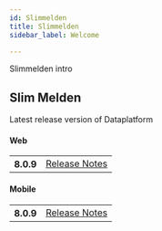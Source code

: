 ```yaml
---
id: Slimmelden
title: Slimmelden
sidebar_label: Welcome

---
```



Slimmelden intro

## Slim Melden
Latest release version of Dataplatform

#### Web
<table class="versions">
    <tbody>
        <tr>
            <th>8.0.9</th>
            <td>
                <a href="Release_Notes\releaseNotes-SM-Web.html">Release Notes</a>
            </td>
        </tr>
    </tbody>
</table>

#### Mobile
<table class="versions">
    <tbody>
        <tr>
            <th>8.0.9</th>
            <td>
                <a href='Release_Notes\releaseNotes-SM-Mobile.html'>Release Notes</a>
            </td>
        </tr>
    </tbody>
</table>